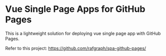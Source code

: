 # Vue Single Page Apps for GitHub Pages

This is a lightweight solution for deploying vue single page app with GitHub Pages.

Refer to this project: https://github.com/rafgraph/spa-github-pages/